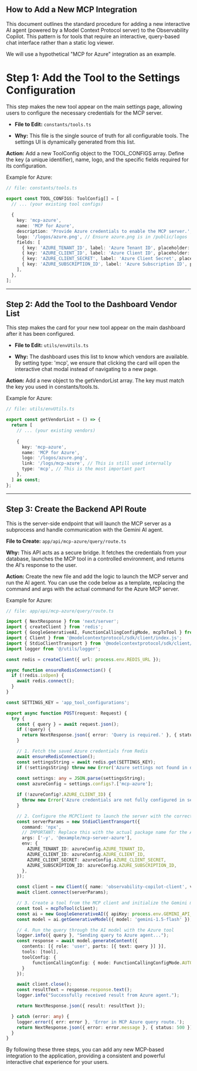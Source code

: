 ## How to Add a New MCP Integration

This document outlines the standard procedure for adding a new interactive AI agent (powered by a Model Context Protocol server) to the Observability Copilot. This pattern is for tools that require an interactive, query-based chat interface rather than a static log viewer.

We will use a hypothetical "MCP for Azure" integration as an example.

# Step 1: Add the Tool to the Settings Configuration
This step makes the new tool appear on the main settings page, allowing users to configure the necessary credentials for the MCP server.

- **File to Edit:** `constants/tools.ts`

- **Why:** This file is the single source of truth for all configurable tools. The settings UI is dynamically generated from this list.

**Action:**
Add a new ToolConfig object to the TOOL_CONFIGS array. Define the key (a unique identifier), name, logo, and the specific fields required for its configuration.

Example for Azure:

``` ts
// file: constants/tools.ts

export const TOOL_CONFIGS: ToolConfig[] = [
  // ... (your existing tool configs)
  
  {
    key: 'mcp-azure',
    name: 'MCP for Azure',
    description: 'Provide Azure credentials to enable the MCP server.',
    logo: '/logos/azure.png', // Ensure azure.png is in /public/logos
    fields: [
      { key: 'AZURE_TENANT_ID', label: 'Azure Tenant ID', placeholder: 'Enter your Tenant ID' },
      { key: 'AZURE_CLIENT_ID', label: 'Azure Client ID', placeholder: 'Enter your Client ID' },
      { key: 'AZURE_CLIENT_SECRET', label: 'Azure Client Secret', placeholder: 'Enter your Client Secret', type: 'password' },
      { key: 'AZURE_SUBSCRIPTION_ID', label: 'Azure Subscription ID', placeholder: 'Enter your Subscription ID' },
    ],
  },
];
```
---
## Step 2: Add the Tool to the Dashboard Vendor List
This step makes the card for your new tool appear on the main dashboard after it has been configured.

- **File to Edit:** `utils/envUtils.ts`

- **Why:** The dashboard uses this list to know which vendors are available. By setting type: 'mcp', we ensure that clicking the card will open the interactive chat modal instead of navigating to a new page.

**Action:**
Add a new object to the getVendorList array. The key must match the key you used in constants/tools.ts.

Example for Azure:
``` ts
// file: utils/envUtils.ts

export const getVendorList = () => {
  return [
    // ... (your existing vendors)
    
    {
      key: 'mcp-azure',
      name: 'MCP for Azure',
      logo: '/logos/azure.png',
      link: '/logs/mcp-azure', // This is still used internally
      type: 'mcp', // This is the most important part
    },
  ] as const;
};
```
---

## Step 3: Create the Backend API Route
This is the server-side endpoint that will launch the MCP server as a subprocess and handle communication with the Gemini AI agent.

**File to Create:** `app/api/mcp-azure/query/route.ts`

**Why:** This API acts as a secure bridge. It fetches the credentials from your database, launches the MCP tool in a controlled environment, and returns the AI's response to the user.

**Action:**
Create the new file and add the logic to launch the MCP server and run the AI agent. You can use the code below as a template, replacing the command and args with the actual command for the Azure MCP server.

Example for Azure:
``` ts
// file: app/api/mcp-azure/query/route.ts

import { NextResponse } from 'next/server';
import { createClient } from 'redis';
import { GoogleGenerativeAI, FunctionCallingConfigMode, mcpToTool } from '@google/genai';
import { Client } from '@modelcontextprotocol/sdk/client/index.js';
import { StdioClientTransport } from '@modelcontextprotocol/sdk/client/stdio.js';
import logger from '@/utils/logger';

const redis = createClient({ url: process.env.REDIS_URL });

async function ensureRedisConnection() {
  if (!redis.isOpen) {
    await redis.connect();
  }
}

const SETTINGS_KEY = 'app_tool_configurations';

export async function POST(request: Request) {
  try {
    const { query } = await request.json();
    if (!query) {
      return NextResponse.json({ error: 'Query is required.' }, { status: 400 });
    }

    // 1. Fetch the saved Azure credentials from Redis
    await ensureRedisConnection();
    const settingsString = await redis.get(SETTINGS_KEY);
    if (!settingsString) throw new Error('Azure settings not found in database.');
    
    const settings: any = JSON.parse(settingsString);
    const azureConfig = settings.configs?.['mcp-azure'];

    if (!azureConfig?.AZURE_CLIENT_ID) {
      throw new Error('Azure credentials are not fully configured in settings.');
    }

    // 2. Configure the MCPClient to launch the server with the correct credentials
    const serverParams = new StdioClientTransport({
      command: 'npx',
      // IMPORTANT: Replace this with the actual package name for the Azure MCP server
      args: ['-y', '@example/mcp-server-azure'], 
      env: {
        AZURE_TENANT_ID: azureConfig.AZURE_TENANT_ID,
        AZURE_CLIENT_ID: azureConfig.AZURE_CLIENT_ID,
        AZURE_CLIENT_SECRET: azureConfig.AZURE_CLIENT_SECRET,
        AZURE_SUBSCRIPTION_ID: azureConfig.AZURE_SUBSCRIPTION_ID,
      },
    });

    const client = new Client({ name: 'observability-copilot-client', version: '1.0.0' });
    await client.connect(serverParams);

    // 3. Create a tool from the MCP client and initialize the Gemini model
    const tool = mcpToTool(client);
    const ai = new GoogleGenerativeAI({ apiKey: process.env.GEMINI_API_KEY! });
    const model = ai.getGenerativeModel({ model: 'gemini-1.5-flash' });

    // 4. Run the query through the AI model with the Azure tool
    logger.info({ query }, "Sending query to Azure agent...");
    const response = await model.generateContent({
      contents: [{ role: 'user', parts: [{ text: query }] }],
      tools: [tool],
      toolConfig: {
          functionCallingConfig: { mode: FunctionCallingConfigMode.AUTO }
      }
    });

    await client.close();
    const resultText = response.response.text();
    logger.info("Successfully received result from Azure agent.");

    return NextResponse.json({ result: resultText });

  } catch (error: any) {
    logger.error({ err: error }, 'Error in MCP Azure query route.');
    return NextResponse.json({ error: error.message }, { status: 500 });
  }
}
```
By following these three steps, you can add any new MCP-based integration to the application, providing a consistent and powerful interactive chat experience for your users.